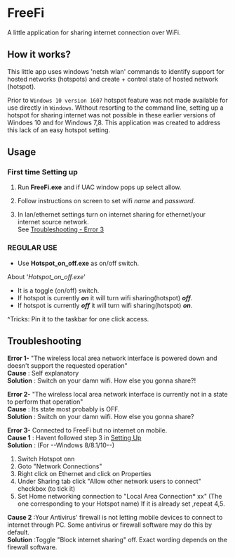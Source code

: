 # FreeFi
A little application for sharing internet connection over WiFi.


## How it works?
This little app uses windows 'netsh wlan' commands to identify support for hosted networks (hotspots) and
create + control state of hosted network (hotspot).

Prior to `Windows 10 version 1607` hotspot feature was not made available for use directly in `Windows`. Without resorting to the command line, setting up a hotspot for sharing internet was not possible in these earlier versions of Windoes 10 and for Windows 7,8. This application was created to address this lack of an easy hotspot setting.    




## Usage

### First time Setting up

1. Run **FreeFi.exe** and if UAC window pops up select allow.
2. Follow instructions on screen to set wifi *name* and *password*.

3. In lan/ethernet settings turn on internet sharing for ethernet/your internet source network.  
  See [Troubleshooting - Error 3](#troubleshooting)

### REGULAR USE

* Use **Hotspot_on_off.exe** as on/off switch.

About  '*Hotspot_on_off.exe*'
* It is a toggle (on/off) switch. 
* If hotspot is currently ***on*** it will turn wifi sharing(hotspot) ***off***.
* If hotspot is currently ***off*** it will turn wifi sharing(hotspot) ***on***.



^Tricks:
Pin it to the taskbar for one click access.

## Troubleshooting


**Error 1-** "The wireless local area network interface is powered down and doesn't support the requested operation"  
**Cause**    : Self explanatory  
**Solution** : Switch on your damn wifi. How else you gonna share?!


**Error 2-** "The wireless local area network interface is currently not in a state to perform that operation"  
**Cause**    : Its state most probably is OFF.  
**Solution** : Switch on your damn wifi. How else you gonna share?


**Error 3-**  Connected to FreeFi but no internet on mobile.  
**Cause 1**  : Havent followed step 3 in [Setting Up](#first-time-setting-up)  
**Solution** : (For --Windows 8/8.1/10--)  
  1. Switch Hotspot onn
  2. Goto "Network Connections"
  3. Right click on Ethernet and click on Properties
  4. Under Sharing tab click "Allow other network users to connect" checkbox (to tick it)
  5. Set Home networking connection to "Local Area Connection* xx" (The one corresponding to your Hotspot name)
    If it is already set ,repeat 4,5.

**Cause 2**  :Your Antivirus' firewall is not letting mobile devices to connect to internet through PC. Some antivirus or firewall software may do this by default.  
**Solution** :Toggle "Block internet sharing"  off. Exact wording depends on the firewall software.

